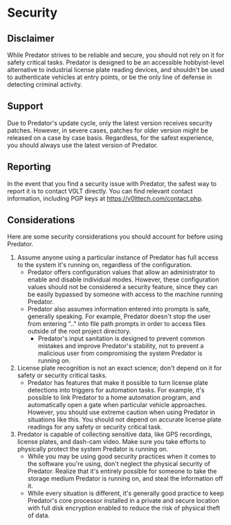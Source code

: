 # Security

## Disclaimer

While Predator strives to be reliable and secure, you should not rely on it for safety critical tasks. Predator is designed to be an accessible hobbyist-level alternative to industrial license plate reading devices, and shouldn't be used to authenticate vehicles at entry points, or be the only line of defense in detecting criminal activity.


## Support

Due to Predator's update cycle, only the latest version receives security patches. However, in severe cases, patches for older version might be released on a case by case basis. Regardless, for the safest experience, you should always use the latest version of Predator.


## Reporting

In the event that you find a security issue with Predator, the safest way to report it is to contact V0LT directly. You can find relevant contact information, including PGP keys at <https://v0lttech.com/contact.php>.


## Considerations

Here are some security considerations you should account for before using Predator.

1. Assume anyone using a particular instance of Predator has full access to the system it's running on, regardless of the configuration.
    - Predator offers configuration values that allow an administrator to enable and disable individual modes. However, these configuration values should not be considered a security feature, since they can be easily bypassed by someone with access to the machine running Predator.
    - Predator also assumes information entered into prompts is safe, generally speaking. For example, Predator doesn't stop the user from entering ".." into file path prompts in order to access files outside of the root project directory.
        - Predator's input sanitation is designed to prevent common mistakes and improve Predator's stability, not to prevent a malicious user from compromising the system Predator is running on.
2. License plate recognition is not an exact science; don't depend on it for safety or security critical tasks.
    - Predator has features that make it possible to turn license plate detections into triggers for automation tasks. For example, it's possible to link Predator to a home automation program, and automatically open a gate when particular vehicle approaches. However, you should use extreme caution when using Predator in situations like this. You should not depend on accurate license plate readings for any safety or security critical task.
3. Predator is capable of collecting sensitive data, like GPS recordings, license plates, and dash-cam video. Make sure you take efforts to physically protect the system Predator is running on.
    - While you may be using good security practices when it comes to the software you're using, don't neglect the physical security of Predator. Realize that it's entirely possible for someone to take the storage medium Predator is running on, and steal the information off it.
    - While every situation is different, it's generally good practice to keep Predator's core processor installed in a private and secure location with full disk encryption enabled to reduce the risk of physical theft of data.
